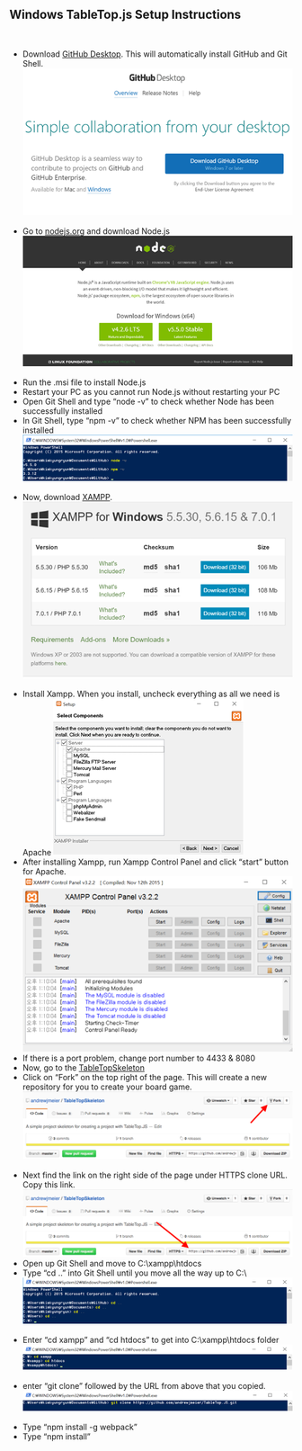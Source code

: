 ## Windows TableTop.js Setup Instructions
​
* Download [GitHub Desktop](https://desktop.github.com/). This will automatically install GitHub and Git Shell. ![](/tutorials/images/windows/github.png)
​
* Go to [nodejs.org](https://nodejs.org/en/) and download Node.js ![](/tutorials/images/windows/node.png)
​
* Run the .msi file to install Node.js
​
* Restart your PC as you cannot run Node.js without restarting your PC
​
* Open Git Shell and type “node -v” to check whether Node has been
    successfully installed
​
* In Git Shell, type “npm -v” to check whether NPM has been successfully installed ![](/tutorials/images/windows/check_node_npm.png)
​
* Now, download [XAMPP](https://www.apachefriends.org/download.html).
![](/tutorials/images/windows/xampp.png)
​
* Install Xampp. When you install, uncheck everything as all we need is Apache ![](/tutorials/images/windows/install_xampp.png)
​
* After installing Xampp, run Xampp Control Panel and click “start” button for Apache. ![](/tutorials/images/windows/run_xampp.png)
​
* If there is a port problem, change port number to 4433 & 8080
​
* Now, go to the [TableTopSkeleton](https://github.com/andrewjmeier/TableTopSkeleton)
​
* Click on “Fork” on the top right of the page. This will create a new repository for you to create your board game. ![](/tutorials/images/how-to-fork.png)
​
* Next find the link on the right side of the page under HTTPS clone URL. Copy this link. ![](/tutorials/images/how-to-clone.png)
​
* Open up Git Shell and move to C:\\xampp\\htdocs
​
* Type “cd ..” into Git Shell until you move all the way up to C:\\ ![](/tutorials/images/windows/cd.png)
​
* Enter “cd xampp” and “cd htdocs” to get into C:\\xampp\\htdocs folder ![](/tutorials/images/windows/cd_xampp_htdocs.png)
​
* enter “git clone” followed by the URL from above that you copied. ![](/tutorials/images/windows/run_git_clone.png)
​
* Type “npm install -g webpack”
​
* Type “npm install”